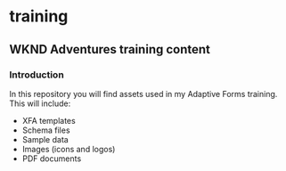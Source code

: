 # training
## WKND Adventures training content

### Introduction
In this repository you will find assets used in my Adaptive Forms training.  This will include:

- XFA templates
- Schema files
- Sample data
- Images (icons and logos)
- PDF documents
